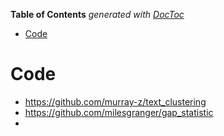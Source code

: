 <!-- START doctoc generated TOC please keep comment here to allow auto update -->
<!-- DON'T EDIT THIS SECTION, INSTEAD RE-RUN doctoc TO UPDATE -->
**Table of Contents**  *generated with [DocToc](https://github.com/thlorenz/doctoc)*

- [Code](#code)

<!-- END doctoc generated TOC please keep comment here to allow auto update -->



# Code
- https://github.com/murray-z/text_clustering
- https://github.com/milesgranger/gap_statistic
- 




